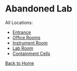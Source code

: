 # Abandoned Lab

All Locations:
* [Entrance](https://astreatss.github.io/PD-Season-2-Archive/lab/Danganronpa_%20Prospective%20Despair%20-%20Abandoned%20Lab%20(KG)%20-%20entrance-lab%20%5B846578073888751637%5D.html)
* [Office Rooms](https://astreatss.github.io/PD-Season-2-Archive/lab/Danganronpa_%20Prospective%20Despair%20-%20Abandoned%20Lab%20(KG)%20-%20office-rooms%20%5B846578414442119198%5D.html)
* [Instrument Room](https://astreatss.github.io/PD-Season-2-Archive/lab/Danganronpa_%20Prospective%20Despair%20-%20Abandoned%20Lab%20(KG)%20-%20instrument-room%20%5B846578700140412938%5D.html)
* [Lab Room](https://astreatss.github.io/PD-Season-2-Archive/lab/Danganronpa_%20Prospective%20Despair%20-%20Abandoned%20Lab%20(KG)%20-%20lab-room%20%5B846579108280533013%5D.html)
* [Containment Cells](https://astreatss.github.io/PD-Season-2-Archive/lab/Danganronpa_%20Prospective%20Despair%20-%20Abandoned%20Lab%20(KG)%20-%20containment-cells%20%5B846579213304594452%5D.html)

[Back to Home](https://astreatss.github.io/PD-Season-2-Archive/)